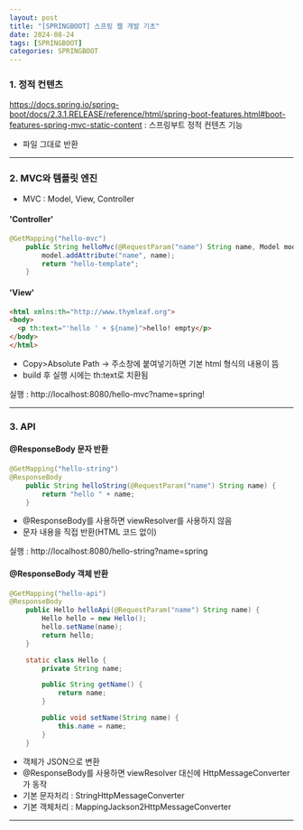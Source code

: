 ```yaml
---
layout: post
title: "[SPRINGBOOT] 스프링 웹 개발 기초"
date: 2024-08-24
tags: [SPRINGBOOT]
categories: SPRINGBOOT
---
```


### 1. 정적 컨텐츠

https://docs.spring.io/spring-boot/docs/2.3.1.RELEASE/reference/html/spring-boot-features.html#boot-features-spring-mvc-static-content : 스프링부트 정적 컨텐츠 기능

- 파일 그대로 반환

---

### 2. MVC와 템플릿 엔진

- MVC : Model, View, Controller

#### 'Controller'

```java
@GetMapping("hello-mvc")
    public String helloMvc(@RequestParam("name") String name, Model model) {
        model.addAttribute("name", name);
        return "hello-template";
    }
```

#### 'View'

```html
<html xmlns:th="http://www.thymleaf.org">
<body>
  <p th:text="'hello ' + ${name}">hello! empty</p>
</body>
</html>
```

- Copy>Absolute Path -> 주소창에 붙여넣기하면 기본 html 형식의 내용이 뜸
- build 후 실행 시에는 th:text로 치환됨

실행 : http://localhost:8080/hello-mvc?name=spring!

---

### 3. API

#### @ResponseBody 문자 반환

```java
@GetMapping("hello-string")
@ResponseBody
    public String helloString(@RequestParam("name") String name) {
        return "hello " + name;
    }
```

- @ResponseBody를 사용하면 viewResolver를 사용하지 않음
- 문자 내용을 직접 반환(HTML 코드 없이)

실행 : http://localhost:8080/hello-string?name=spring

#### @ResponseBody 객체 반환

```java
@GetMapping("hello-api")
@ResponseBody
    public Hello helloApi(@RequestParam("name") String name) {
        Hello hello = new Hello();
        hello.setName(name);
        return hello;
    }

    static class Hello {
        private String name;

        public String getName() {
            return name;
        }

        public void setName(String name) {
            this.name = name;
        }
    }
```

- 객체가 JSON으로 변환
- @ResponseBody를 사용하면 viewResolver 대신에 HttpMessageConverter가 동작
- 기본 문자처리 : StringHttpMessageConverter
- 기본 객체처리 : MappingJackson2HttpMessageConverter

---